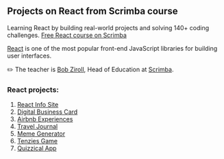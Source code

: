 ## Projects on React from Scrimba course

Learning React by building real-world projects and solving 140+ coding challenges.
[Free React course on Scrimba](https://scrimba.com/learn/learnreact)

[React](https://reactjs.org/) is one of the most popular front-end JavaScript libraries for building user interfaces.

✏️ The teacher is [Bob Ziroll](https://twitter.com/bobziroll), Head of Education at [Scrimba](https://scrimba.com/).

### React projects:

1. [React Info Site](./react-info-site)
2. [Digital Business Card](./digital-business-card)
3. [Airbnb Experiences](./airbnb-experiences)
4. [Travel Journal](./travel-journal)
5. [Meme Generator](./meme-generator)
6. [Tenzies Game](./tenzies-game)
7. [Quizzical App](./quizzical-app)
